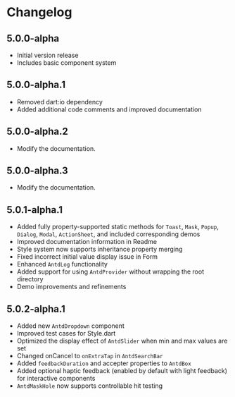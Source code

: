 # Changelog

## 5.0.0-alpha

- Initial version release
- Includes basic component system

## 5.0.0-alpha.1

- Removed dart:io dependency
- Added additional code comments and improved documentation

## 5.0.0-alpha.2

- Modify the documentation.

## 5.0.0-alpha.3

- Modify the documentation.

## 5.0.1-alpha.1

- Added fully property-supported static methods for `Toast`, `Mask`, `Popup`, `Dialog`, `Modal`, `ActionSheet`, and included corresponding demos
- Improved documentation information in Readme
- Style system now supports inheritance property merging
- Fixed incorrect initial value display issue in Form
- Enhanced `AntdLog` functionality
- Added support for using `AntdProvider` without wrapping the root directory
- Demo improvements and refinements

## 5.0.2-alpha.1

- Added new `AntdDropdown` component
- Improved test cases for Style.dart
- Optimized the display effect of `AntdSlider` when min and max values are set
- Changed onCancel to `onExtraTap` in `AntdSearchBar`
- Added `feedbackDuration` and accepter properties to `AntdBox`
- Added optional haptic feedback (enabled by default with light feedback) for interactive components
- `AntdMaskHole` now supports controllable hit testing
